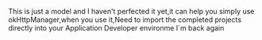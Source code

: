 This is just a model and I haven't perfected it yet,it can help you simply use okHttpManager,when you use it,Need to import the completed projects directly into your Application Developer environme
I`m back again